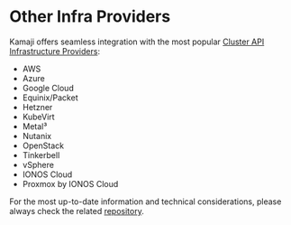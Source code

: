 # Other Infra Providers

Kamaji offers seamless integration with the most popular [Cluster API Infrastructure Providers](https://cluster-api.sigs.k8s.io/reference/providers#infrastructure):

- AWS
- Azure
- Google Cloud
- Equinix/Packet
- Hetzner
- KubeVirt
- Metal³
- Nutanix
- OpenStack
- Tinkerbell
- vSphere
- IONOS Cloud
- Proxmox by IONOS Cloud

For the most up-to-date information and technical considerations, please always check the related [repository](https://github.com/clastix/cluster-api-control-plane-provider-kamaji).


